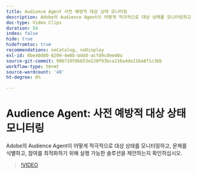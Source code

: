 ```yaml
---
title: Audience Agent 사전 예방적 대상 상태 모니터링
description: Adobe의 Audience Agent이 어떻게 적극적으로 대상 상태를 모니터링하고, 문제를 식별하고, 참여를 최적화하기 위해 실행 가능한 솔루션을 제안하는지 확인하십시오.
doc-type: Video Clips
duration: 54
index: false
hide: true
hidefromtoc: true
recommendations: noCatalog, noDisplay
exl-id: 8be40d80-8209-4e0b-bddd-acfd9cdee40a
source-git-commit: 90671959b653e120f93bca216a4da116a8f1c3bb
workflow-type: tm+mt
source-wordcount: '48'
ht-degree: 0%

---
```


# Audience Agent: 사전 예방적 대상 상태 모니터링

Adobe의 Audience Agent이 어떻게 적극적으로 대상 상태를 모니터링하고, 문제를 식별하고, 참여를 최적화하기 위해 실행 가능한 솔루션을 제안하는지 확인하십시오.

<!-- 65_S653_3442539_53_audience-agent-proactive-audience-health-monitoring -->
>[!VIDEO](https://video.tv.adobe.com/v/3458184/?learn=on&enablevpops=true)
